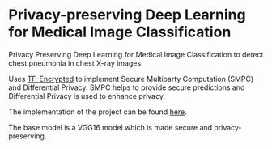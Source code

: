 # Privacy-preserving Deep Learning for Medical Image Classification

Privacy Preserving Deep Learning for Medical Image Classification to detect chest pneumonia in chest X-ray images.

Uses [TF-Encrypted](https://github.com/tf-encrypted/tf-encrypted) to implement Secure Multiparty Computation (SMPC) and Differential Privacy. SMPC helps to provide secure predictions and Differential Privacy is used to enhance privacy.

The implementation of the project can be found [here](https://github.com/shreyansh26/Privacy-Preserving-Deep-Learning-for-Medical-Image-Classification/tree/master/Implementation/Medical).

The base model is a VGG16 model which is made secure and privacy-preserving.
